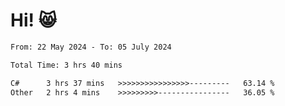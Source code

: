 # Hi! 😸

<!--START_SECTION:waka-->

```txt
From: 22 May 2024 - To: 05 July 2024

Total Time: 3 hrs 40 mins

C#      3 hrs 37 mins   >>>>>>>>>>>>>>>>---------   63.14 %
Other   2 hrs 4 mins    >>>>>>>>>----------------   36.05 %
```

<!--END_SECTION:waka-->